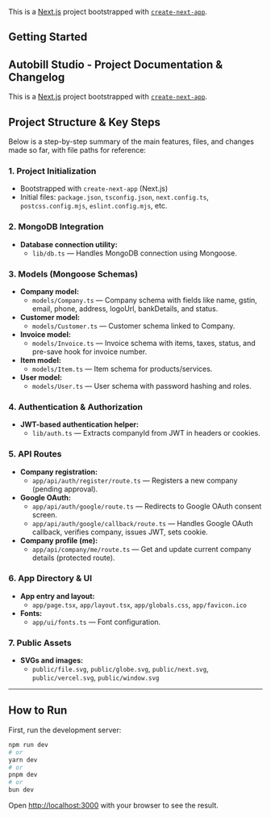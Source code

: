 This is a [Next.js](https://nextjs.org) project bootstrapped with [`create-next-app`](https://nextjs.org/docs/app/api-reference/cli/create-next-app).

## Getting Started

## Autobill Studio - Project Documentation & Changelog

This is a [Next.js](https://nextjs.org) project bootstrapped with [`create-next-app`](https://nextjs.org/docs/app/api-reference/cli/create-next-app).

## Project Structure & Key Steps

Below is a step-by-step summary of the main features, files, and changes made so far, with file paths for reference:

### 1. Project Initialization
- Bootstrapped with `create-next-app` (Next.js)
- Initial files: `package.json`, `tsconfig.json`, `next.config.ts`, `postcss.config.mjs`, `eslint.config.mjs`, etc.

### 2. MongoDB Integration
- **Database connection utility:**
	- `lib/db.ts` — Handles MongoDB connection using Mongoose.

### 3. Models (Mongoose Schemas)
- **Company model:**
	- `models/Company.ts` — Company schema with fields like name, gstin, email, phone, address, logoUrl, bankDetails, and status.
- **Customer model:**
	- `models/Customer.ts` — Customer schema linked to Company.
- **Invoice model:**
	- `models/Invoice.ts` — Invoice schema with items, taxes, status, and pre-save hook for invoice number.
- **Item model:**
	- `models/Item.ts` — Item schema for products/services.
- **User model:**
	- `models/User.ts` — User schema with password hashing and roles.

### 4. Authentication & Authorization
- **JWT-based authentication helper:**
	- `lib/auth.ts` — Extracts companyId from JWT in headers or cookies.

### 5. API Routes
- **Company registration:**
	- `app/api/auth/register/route.ts` — Registers a new company (pending approval).
- **Google OAuth:**
	- `app/api/auth/google/route.ts` — Redirects to Google OAuth consent screen.
	- `app/api/auth/google/callback/route.ts` — Handles Google OAuth callback, verifies company, issues JWT, sets cookie.
- **Company profile (me):**
	- `app/api/company/me/route.ts` — Get and update current company details (protected route).

### 6. App Directory & UI
- **App entry and layout:**
	- `app/page.tsx`, `app/layout.tsx`, `app/globals.css`, `app/favicon.ico`
- **Fonts:**
	- `app/ui/fonts.ts` — Font configuration.

### 7. Public Assets
- **SVGs and images:**
	- `public/file.svg`, `public/globe.svg`, `public/next.svg`, `public/vercel.svg`, `public/window.svg`

---

## How to Run

 First, run the development server:

```bash
npm run dev
# or
yarn dev
# or
pnpm dev
# or
bun dev
```

Open [http://localhost:3000](http://localhost:3000) with your browser to see the result.


